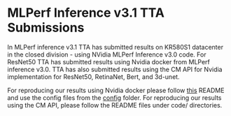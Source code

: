 
# MLPerf Inference v3.1 TTA Submissions

In MLPerf inference v3.1 TTA has submitted results on KR580S1 datacenter in the closed division - using NVidia MLPerf Inference v3.0 code. For ResNet50 TTA has submitted results using Nvidia docker from MLPerf inference v3.0. TTA has also submitted results using the CM API for Nvidia implementation for ResNet50, RetinaNet, Bert, and 3d-unet. 

For reproducing our results using Nvidia docker please follow [this](https://github.com/mlcommons/inference_results_v3.0/blob/main/closed/NVIDIA/README.md) README and use the config files from the [config](./config) folder. For reproducing our results using the CM API, please follow the README files under code/<model> directories.
